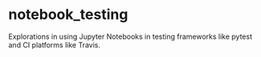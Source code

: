 # notebook_testing
Explorations in using Jupyter Notebooks in testing frameworks like pytest and CI platforms like Travis.
